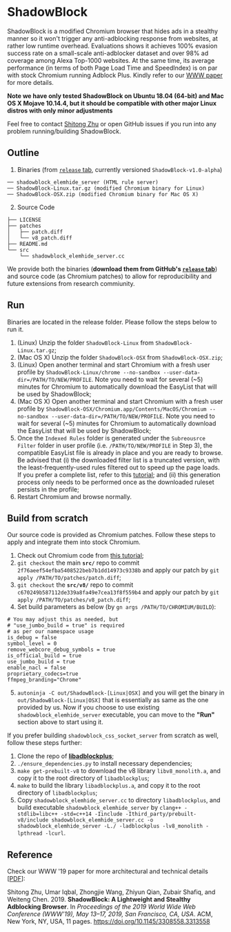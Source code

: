 # ShadowBlock
ShadowBlock is a modified Chromium browser that hides ads in a stealthy manner so it won't trigger any anti-adblocking response from websites, at rather low runtime overhead. Evaluations shows it achieves 100% evasion success rate on a small-scale anti-adblocker dataset and over 98% ad coverage among Alexa Top-1000 websites. At the same time, its average performance (in terms of both Page Load Time and SpeedIndex) is on par with stock Chromium running Adblock Plus. Kindly refer to our [WWW paper](https://www.shitong.me/pdfs/www19_shadowblock.pdf) for more details.

**Note we have only tested ShadowBlock on Ubuntu 18.04 (64-bit) and Mac OS X Mojave 10.14.4, but it should be compatible with other major Linux distros with only minor adjustments**

Feel free to contact [Shitong Zhu](mailto:shitong.zhu@email.ucr.edu) or open GitHub issues if you run into any problem running/building ShadowBlock. 

## Outline
1. Binaries (from [`release` tab](https://github.com/seclab-ucr/ShadowBlock/releases), currently versioned `ShadowBlock-v1.0-alpha`)
```
── shadowblock_elemhide_server (HTML rule server)
── ShadowBlock-Linux.tar.gz (modified Chromium binary for Linux)
── ShadowBlock-OSX.zip (modified Chromium binary for Mac OS X)
```
2. Source Code
```
├── LICENSE
├── patches
│   ├── patch.diff
│   └── v8_patch.diff
├── README.md
└── src
    └── shadowblock_elemhide_server.cc
```

We provide both the binaries (**download them from GitHub's [`release` tab](https://github.com/seclab-ucr/ShadowBlock/releases)**) and source code (as Chromium patches) to allow for reproducibility and future extensions from research commiunity.

## Run
Binaries are located in the release folder. Please follow the steps below to run it.
1. (Linux) Unzip the folder `ShadowBlock-Linux` from `ShadowBlock-Linux.tar.gz`;
1. (Mac OS X) Unzip the folder `ShadowBlock-OSX` from `ShadowBlock-OSX.zip`;
2. (Linux) Open another terminal and start Chromium with a fresh user profile by `ShadowBlock-Linux/chrome --no-sandbox --user-data-dir=/PATH/TO/NEW/PROFILE`. Note you need to wait for several (~5) minutes for Chromium to automatically download the EasyList that will be used by ShadowBlock;
2. (Mac OS X) Open another terminal and start Chromium with a fresh user profile by `ShadowBlock-OSX/Chromium.app/Contents/MacOS/Chromium --no-sandbox --user-data-dir=/PATH/TO/NEW/PROFILE`. Note you need to wait for several (~5) minutes for Chromium to automatically download the EasyList that will be used by ShadowBlock;
3. Once the `Indexed Rules` folder is generated under the `Subreousrce Filter` folder in user profile (i.e. `/PATH/TO/NEW/PROFILE` in Step 3), the compatible EasyList file is already in place and you are ready to browse. Be advised that (i) the downloaded filter list is a truncated version, with the least-frequently-used rules filtered out to speed up the page loads. If you prefer a complete list, refer to this [tutorial](https://cs.chromium.org/chromium/src/components/subresource_filter/FILTER_LIST_GENERATION.md); and (ii) this generation process only needs to be performed once as the downloaded ruleset persists in the profile;
4. Restart Chromium and browse normally.

## Build from scratch
Our source code is provided as Chromium patches. Follow these steps to apply and integrate them into stock Chromium.
1. Check out Chromium code from [this tutorial](https://www.chromium.org/developers/how-tos/get-the-code);
2. `git checkout` the main **`src/`** repo to commit `2f76aeef54efba5408522beb7b1dd14973c9338b` and apply our patch by `git apply /PATH/TO/patches/patch.diff`;
3. `git checkout` the **`src/v8/`** repo to commit `c670249b587112de339a8fa49e7cea13f8f559b4` and apply our patch by `git apply /PATH/TO/patches/v8_patch.diff`;
4. Set build parameters as below (by `gn args /PATH/TO/CHROMIUM/BUILD`):
```
# You may adjust this as needed, but 
# "use_jumbo_build = true" is required 
# as per our namespace usage
is_debug = false
symbol_level = 0
remove_webcore_debug_symbols = true
is_official_build = true
use_jumbo_build = true
enable_nacl = false
proprietary_codecs=true
ffmpeg_branding="Chrome"
```
5. `autoninja -C out/ShadowBlock-[Linux|OSX]` and you will get the binary in `out/ShadowBlock-[Linux|OSX]` that is essentially as same as the one provided by us. Now if you choose to use existing `shadowblock_elemhide_server` executable, you can move to the **"Run"** section above to start using it.


If you prefer building `shadowblock_css_socket_server` from scratch as well, follow these steps further:
1. Clone the repo of [**libadblockplus**](https://github.com/adblockplus/libadblockplus);
2. `./ensure_dependencies.py` to install necessary dependencies;
3. `make get-prebuilt-v8` to download the v8 library `libv8_monolith.a`, and copy it to the root directory of `libadblockplus`;
4. `make` to build the library `libadblockplus.a`, and copy it to the root directory of `libadblockplus`;
5. Copy `shadowblock_elemhide_server.cc` to directory `libadblockplus`, and build executable `shadowblock_elemhide_server` by `clang++ -stdlib=libc++ -std=c++14 -Iinclude -Ithird_party/prebuilt-v8/include shadowblock_elemhide_server.cc -o shadowblock_elemhide_server -L./ -ladblockplus -lv8_monolith -lpthread -lcurl`.

## Reference
Check our WWW '19 paper for more architectural and technical details [[PDF](https://www.shitong.me/pdfs/www19_shadowblock.pdf)]:

Shitong Zhu, Umar Iqbal, Zhongjie Wang, Zhiyun Qian, Zubair Shafiq, and Weiteng Chen. 2019. **ShadowBlock: A Lightweight and Stealthy Adblocking Browser**. In *Proceedings of the 2019 World Wide Web Conference (WWW’19), May 13–17, 2019, San Francisco, CA, USA*. ACM, New York, NY, USA, 11 pages. https://doi.org/10.1145/3308558.3313558
